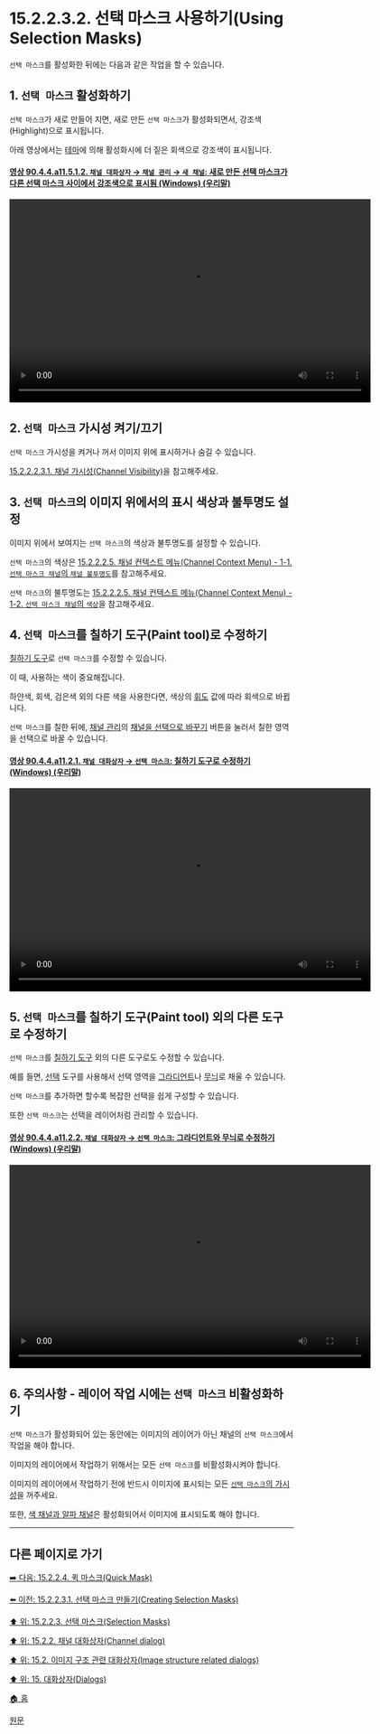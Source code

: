 # 15.2.2.3.2. 선택 마스크 사용하기(Using Selection Masks)

`선택 마스크`를 활성화한 뒤에는 다음과 같은 작업을 할 수 있습니다.

<a id="15-02-02-03-02-s1"></a>

## 1. `선택 마스크` 활성화하기
`선택 마스크`가 새로 만들어 지면, 새로 만든 `선택 마스크`가 활성화되면서, 강조색(Highlight)으로 표시됩니다.

아래 영상에서는 [테마](./12-01-11-theme.md)에 의해 활성화시에 더 짙은 회색으로 강조색이 표시됩니다.

<a id="90-04-04-a11-05-01-02"></a>

#### [영상 90.4.4.a11.5.1.2. `채널 대화상자` → `채널 관리` → `새 채널`: 새로 만든 선택 마스크가 다른 선택 마스크 사이에서 강조색으로 표시됨 (Windows) (우리말)](./90-04-0004-channels.md#90-04-04-a11-05-01-02)
<video controls="controls" width="640" height="360" src="https://github.com/wonder13662/gimp/assets/15767104/4f46c943-52f7-4088-a129-1948fc48aec7"></video>

<a id="15-02-02-03-02-s2"></a>

## 2. `선택 마스크` 가시성 켜기/끄기
`선택 마스크` 가시성을 켜거나 꺼서 이미지 위에 표시하거나 숨길 수 있습니다.

[15.2.2.2.3.1. 채널 가시성(Channel Visibility)](./15-02-02-02-03-01-channel_visibility.md)을 참고해주세요.

<a id="15-02-02-03-02-s3"></a>

## 3. `선택 마스크`의 이미지 위에서의 표시 색상과 불투명도 설정
이미지 위에서 보여지는 `선택 마스크`의 색상과 불투명도를 설정할 수 있습니다.

`선택 마스크`의 색상은 [15.2.2.2.5. 채널 컨텍스트 메뉴(Channel Context Menu) - 1-1. `선택 마스크 채널`의 `채널 불투명도`](./15-02-02-02-05-channel_context_menu.md#15-02-02-02-05-s1-01)를 참고해주세요.

`선택 마스크`의 불투명도는 [15.2.2.2.5. 채널 컨텍스트 메뉴(Channel Context Menu) - 1-2. `선택 마스크 채널`의 `색상`](./15-02-02-02-05-channel_context_menu.md#15-02-02-02-05-s1-02)을 참고해주세요.

<a id="15-02-02-03-02-s4"></a>

## 4. `선택 마스크`를 칠하기 도구(Paint tool)로 수정하기
[칠하기 도구](./14-03-00-paint_tools.md)로 `선택 마스크`를 수정할 수 있습니다.

이 때, 사용하는 색이 중요해집니다.

하얀색, 회색, 검은색 외의 다른 색을 사용한다면, 색상의 [휘도](./19-glossaryx-luminance.md) 값에 따라 회색으로 바뀝니다.

`선택 마스크`를 칠한 뒤에, [채널 관리](./15-02-02-02-04-00-managing_channels.md)의 [채널을 선택으로 바꾸기](./15-02-02-02-04-05-replace_the_selection_with_this_channel.md) 버튼을 눌러서 칠한 영역을 선택으로 바꿀 수 있습니다.

<a id="90-04-04-a11-02-01"></a>

#### [영상 90.4.4.a11.2.1. `채널 대화상자` → `선택 마스크`: 칠하기 도구로 수정하기 (Windows) (우리말)](./90-04-0004-channels.md#90-04-04-a11-02-01)
<video controls="controls" width="640" height="360" src="https://github.com/wonder13662/gimp/assets/15767104/4d2e9889-0a8d-4c3e-ba73-21d93396d4b6"></video>

<a id="15-02-02-03-02-s5"></a>

## 5. `선택 마스크`를 칠하기 도구(Paint tool) 외의 다른 도구로 수정하기
`선택 마스크`를 [칠하기 도구](./14-03-00-paint_tools.md) 외의 다른 도구로도 수정할 수 있습니다.

예를 들면, [선택](./07-01-00-the-selection.md) 도구를 사용해서 선택 영역을 [그라디언트](./07-10-00-gradients.md)나 [무늬](./07-11-patterns.md)로 채울 수 있습니다.

`선택 마스크`를 추가하면 할수록 복잡한 선택을 쉽게 구성할 수 있습니다.

또한 `선택 마스크`는 선택을 레이어처럼 관리할 수 있습니다.

<a id="90-04-04-a11-02-02"></a>

#### [영상 90.4.4.a11.2.2. `채널 대화상자` → `선택 마스크`: 그라디언트와 무늬로 수정하기 (Windows) (우리말)](./90-04-0004-channels.md#90-04-04-a11-02-02)
<video controls="controls" width="640" height="360" src="https://github.com/wonder13662/gimp/assets/15767104/90ce8a78-2963-4f45-8c72-862ad90c908f"></video>

<a id="15-02-02-03-02-s6"></a>

## 6. 주의사항 - 레이어 작업 시에는 `선택 마스크` 비활성화하기
`선택 마스크`가 활성화되어 있는 동안에는 이미지의 레이어가 아닌 채널의 `선택 마스크`에서 작업을 해야 합니다.

이미지의 레이어에서 작업하기 위해서는 모든 `선택 마스크`를 비활성화시켜야 합니다.

이미지의 레이어에서 작업하기 전에 반드시 이미지에 표시되는 모든 [`선택 마스크`의 가시성](./15-02-02-02-03-01-channel_visibility.md)을 꺼주세요.

또한, [색 채널과 알파 채널](./15-02-02-02-01-overview.md#15-02-02-02-01-s1)은 활성화되어서 이미지에 표시되도록 해야 합니다.

***

## 다른 페이지로 가기

[➡️ 다음: 15.2.2.4. 퀵 마스크(Quick Mask)](./15-02-02-04-00-quick_mask.md)

[⬅️ 이전: 15.2.2.3.1. 선택 마스크 만들기(Creating Selection Masks)](./15-02-02-03-01-creating_selection_masks.md)

[⬆️ 위: 15.2.2.3. 선택 마스크(Selection Masks)](./15-02-02-03-00-selection_masks.md)

[⬆️ 위: 15.2.2. 채널 대화상자(Channel dialog)](./15-02-02-00-channel_dialog.md)

[⬆️ 위: 15.2. 이미지 구조 관련 대화상자(Image structure related dialogs)](./15-02-00-image-structure-related-dialogs.md)

[⬆️ 위: 15. 대화상자(Dialogs)](./15-00-dialogs.md)

[🏠 홈](./00-home.md)

[원문](https://docs.gimp.org/2.10/ko/gimp-channel-dialog.html#idm18153)